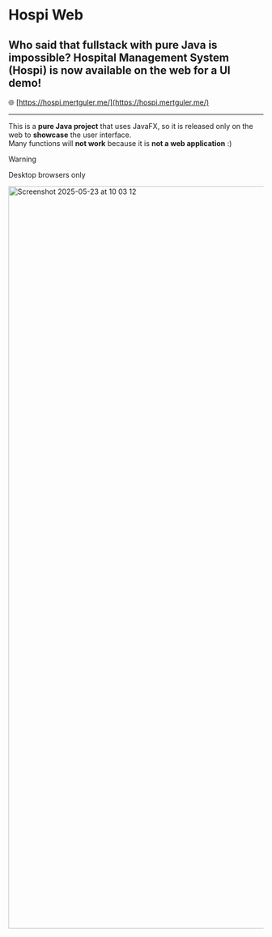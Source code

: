 # Hospi Web

## Who said that fullstack with pure Java is impossible? Hospital Management System (Hospi) is now available on the web for a **UI demo!**

🌐 [https://hospi.mertguler.me/](https://hospi.mertguler.me/)

---

This is a **pure Java project** that uses JavaFX, so it is released only on the web to **showcase** the user interface.  
Many functions will **not work** because it is **not a web application** :)

> [!WARNING]  
> Desktop browsers only
>
> <img width="1464" alt="Screenshot 2025-05-23 at 10 03 12" src="https://github.com/user-attachments/assets/4e5424da-ff88-404c-95e0-1af54bae348f" />

